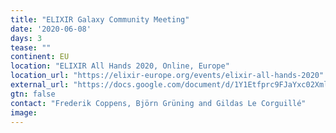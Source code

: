 ```yaml
---
title: "ELIXIR Galaxy Community Meeting"
date: '2020-06-08'
days: 3
tease: ""
continent: EU
location: "ELIXIR All Hands 2020, Online, Europe"
location_url: "https://elixir-europe.org/events/elixir-all-hands-2020"
external_url: "https://docs.google.com/document/d/1Y1Etfprc9FJaYxc02Xml8b4fbBxHVnLXiMXD1Y0KoS4/edit#heading=h.rpm2xffxtlgg"
gtn: false
contact: "Frederik Coppens, Björn Grüning and Gildas Le Corguillé"
image: 
---
```

